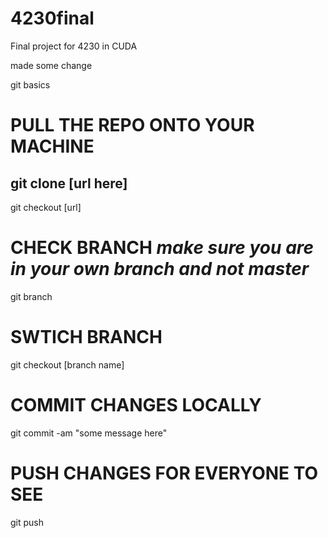 4230final
=========

Final project for 4230 in CUDA

made some change


git basics

PULL THE REPO ONTO YOUR MACHINE
===============================
git clone [url here] 
------------------
git checkout [url]

CHECK BRANCH ***make sure you are in your own branch and not master***
=======================================================================
git branch

SWTICH BRANCH
==============
git checkout [branch name]

COMMIT CHANGES LOCALLY
=======================
git commit -am "some message here"

PUSH CHANGES FOR EVERYONE TO SEE
================================
git push



